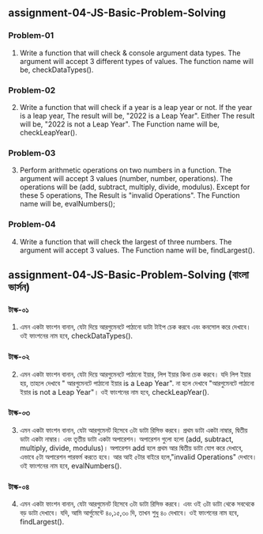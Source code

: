 ## assignment-04-JS-Basic-Problem-Solving

### Problem-01
 1. Write a function that will check & console argument data types. The argument will accept 3 different types of values. The function name will be, checkDataTypes().
    
### Problem-02
 2. Write a function that will check if a year is a leap year or not. If the year is a leap year, The result will be, "2022 is a Leap Year". Either The result will be, "2022 is not a Leap Year". The Function name will be, checkLeapYear().
    
### Problem-03
 3. Perform arithmetic operations on two numbers in a function. The argument will accept 3 values (number, number, operations). The operations will be (add, subtract, multiply, divide, modulus). Except for these 5 operations, The Result is "invalid Operations". The Function name will be, evalNumbers();

### Problem-04
 4. Write a function that will check the largest of three numbers. The argument will accept 3 values. The Function name will be, findLargest().


## assignment-04-JS-Basic-Problem-Solving (বাংলা ভার্সন)

### টাস্ক-০১ 
 1. এমন একটা ফাংশন বানান, যেটা দিয়ে আরগুমেনটে পাঠানো ডাটা টাইপ চেক করবে এবং কনসোল করে দেখাবে। ওই ফাংশনের নাম হবে, checkDataTypes().
    
### টাস্ক-০২  
 2. এমন একটা ফাংশন বানান, যেটা দিয়ে আরগুমেনটে পাঠানো ইয়ার, লিপ ইয়ার কিনা চেক করবে। যদি লিপ ইয়ার হয়, তাহলে দেখাবে " আরগুমেনটে পাঠানো ইয়ার is a Leap Year". না হলে দেখাবে "আরগুমেনটে পাঠানো ইয়ার is not a Leap Year"। ওই ফাংশনের নাম হবে, checkLeapYear().
    
### টাস্ক-০৩  
 3. এমন একটা ফাংশন বানান, যেটা আরগুমেনট হিসেবে ৩টা ডাটা রিসিভ করবে। প্রথম ডাটা একটা নাম্বার, দ্বিতীয় ডাটা একটা নাম্বার। এবং তৃতীয় ডাটা একটা অপারেশন। অপারেশন গুলো হলো (add, subtract, multiply, divide, modulus)। অপারেশন add হলে প্রথম আর দ্বিতীয় ডাটা যোগ করে দেখাবে, এভাবে ৫টা অপারেশন পারফর্ম করতে হবে। আর আই ৫টার বাইরে হলে,"invalid Operations" দেখাবে।ওই ফাংশনের নাম হবে, evalNumbers().  
    
### টাস্ক-০৪ 
 4. এমন একটা ফাংশন বানান, যেটা আরগুমেনট হিসেবে ৩টা ডাটা রিসিভ করবে। এবং ওই ৩টা ডাটা থেকে সবথেকে বড় ডাটা দেখাবে। যদি, আমি আর্গুমেন্টে ৪০,১৫,৩০ দি, তাখন শুধু ৪০ দেখাবে। ওই ফাংশনের নাম হবে, findLargest().
 
